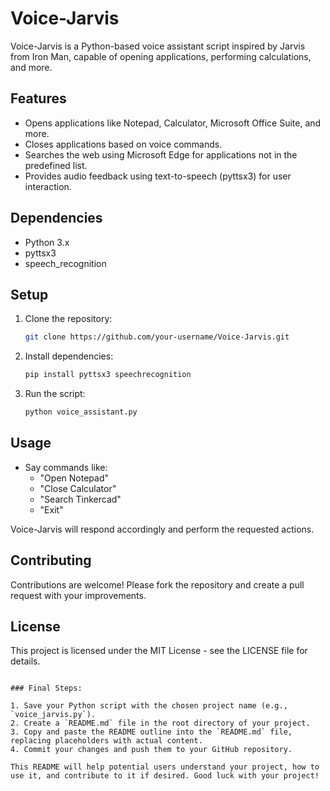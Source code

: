 # Voice-Jarvis

Voice-Jarvis is a Python-based voice assistant script inspired by Jarvis from Iron Man, capable of opening applications, performing calculations, and more.

## Features

- Opens applications like Notepad, Calculator, Microsoft Office Suite, and more.
- Closes applications based on voice commands.
- Searches the web using Microsoft Edge for applications not in the predefined list.
- Provides audio feedback using text-to-speech (pyttsx3) for user interaction.

## Dependencies

- Python 3.x
- pyttsx3
- speech_recognition

## Setup

1. Clone the repository:
   ```bash
   git clone https://github.com/your-username/Voice-Jarvis.git


2. Install dependencies:
   ```bash
   pip install pyttsx3 speechrecognition
   ```

3. Run the script:
   ```bash
   python voice_assistant.py
   ```

## Usage

- Say commands like:
  - "Open Notepad"
  - "Close Calculator"
  - "Search Tinkercad"
  - "Exit"

Voice-Jarvis will respond accordingly and perform the requested actions.

## Contributing

Contributions are welcome! Please fork the repository and create a pull request with your improvements.

## License

This project is licensed under the MIT License - see the LICENSE file for details.
```

### Final Steps:

1. Save your Python script with the chosen project name (e.g., `voice_jarvis.py`).
2. Create a `README.md` file in the root directory of your project.
3. Copy and paste the README outline into the `README.md` file, replacing placeholders with actual content.
4. Commit your changes and push them to your GitHub repository.

This README will help potential users understand your project, how to use it, and contribute to it if desired. Good luck with your project!
